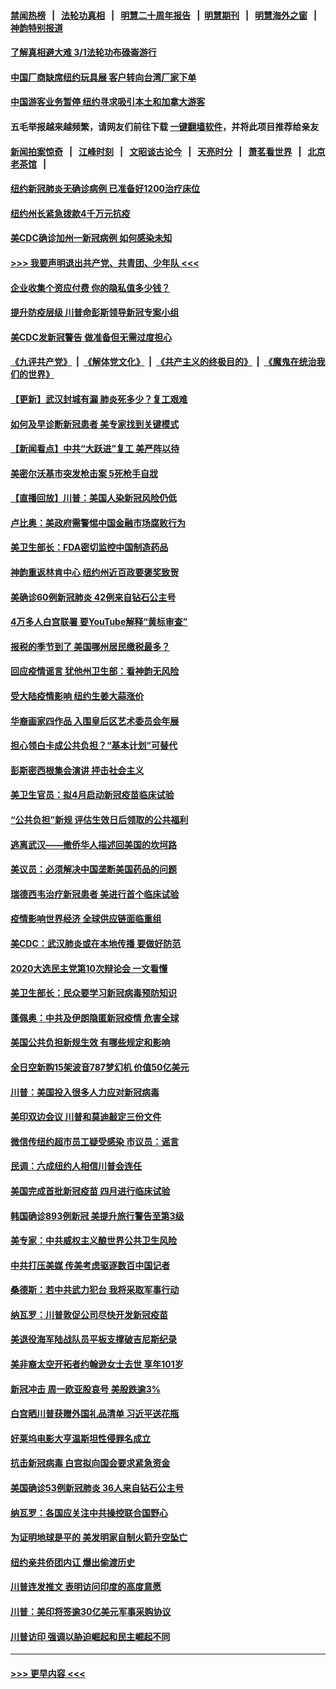 #### [禁闻热榜](热点新闻.md?=0)  &nbsp;&nbsp;|&nbsp;&nbsp; [法轮功真相](https://github.com/gfw-breaker/truth/blob/master/README.md?=0) &nbsp;&nbsp;|&nbsp;&nbsp; [明慧二十周年报告](https://github.com/gfw-breaker/mh-reports/blob/master/README.md?=0) &nbsp;&nbsp;|&nbsp;&nbsp;[明慧期刊](https://github.com/gfw-breaker/mh-qikan) &nbsp;&nbsp;|&nbsp;&nbsp; [明慧海外之窗](https://github.com/gfw-breaker/mh-news/blob/master/README.md?=0) &nbsp;&nbsp;|&nbsp;&nbsp; [神韵特别报道](https://github.com/gfw-breaker/mh-news/blob/master/shenyun.md?=0)
#### [了解真相避大难  3/1法轮功布碌崙游行](../pages/nsc412/n11899501.md?t=02271931) 
#### [中国厂商缺席纽约玩具展  客户转向台湾厂家下单](../pages/nsc412/n11899505.md?t=02271931) 
#### [中国游客业务暂停  纽约寻求吸引本土和加拿大游客](../pages/nsc412/n11899492.md?t=02271931) 
#### 五毛举报越来越频繁，请网友们前往下载 [一键翻墙软件](https://github.com/gfw-breaker/ssr-accounts)，并将此项目推荐给亲友
#### [新闻拍案惊奇](https://github.com/gfw-breaker/banned-news/blob/master/pages/link4.md) &nbsp;&nbsp;|&nbsp;&nbsp; [江峰时刻](https://github.com/gfw-breaker/banned-news/blob/master/pages/link4.md) &nbsp;&nbsp;|&nbsp;&nbsp; [文昭谈古论今](https://github.com/gfw-breaker/banned-news/blob/master/pages/link4.md) &nbsp;&nbsp;|&nbsp;&nbsp; [天亮时分](https://github.com/gfw-breaker/banned-news/blob/master/pages/link4.md) &nbsp;&nbsp;|&nbsp;&nbsp; [萧茗看世界](https://github.com/gfw-breaker/banned-news/blob/master/pages/link4.md) &nbsp;&nbsp;|&nbsp;&nbsp; [北京老茶馆](https://github.com/gfw-breaker/banned-news/blob/master/pages/link4.md) &nbsp;&nbsp;|&nbsp;&nbsp; 
#### [纽约新冠肺炎无确诊病例  已准备好1200治疗床位](../pages/nsc412/n11899474.md?t=02271931) 
#### [纽约州长紧急拨款4千万元抗疫](../pages/nsc412/n11899477.md?t=02271931) 
#### [美CDC确诊加州一新冠病例 如何感染未知](../pages/nsc412/n11899165.md?t=02271931) 
#### [>>> 我要声明退出共产党、共青团、少年队 <<<](https://github.com/begood0513/goodnews/blob/master/quit/letter.md) 
#### [企业收集个资应付费 你的隐私值多少钱？](../pages/nsc412/n11898097.md?t=02271931) 
#### [提升防疫层级 川普命彭斯领导新冠专案小组](../pages/nsc412/n11898934.md?t=02271931) 
#### [美CDC发新冠警告 做准备但无需过度担心](../pages/nsc412/n11898923.md?t=02271931) 
#### [《九评共产党》](https://github.com/begood0513/9ping.md/blob/master/README.md) &nbsp;|&nbsp; [《解体党文化》](../../../../jtdwh.md/blob/master/README.md)  &nbsp;|&nbsp; [《共产主义的终极目的》](../../../../gczydzjmd.md/blob/master/README.md) &nbsp;|&nbsp; [《魔鬼在统治我们的世界》](../../../../mgztzwmdsj.md/blob/master/README.md) 
#### [【更新】武汉封城有漏 肺炎死多少？复工艰难](../pages/nsc412/n11890652.md?t=02271931) 
#### [如何及早诊断新冠患者 美专家找到关键模式](../pages/nsc412/n11898626.md?t=02271931) 
#### [【新闻看点】中共“大跃进”复工 美严阵以待](../pages/nsc412/n11898221.md?t=02271931) 
#### [美密尔沃基市突发枪击案 5死枪手自戕](../pages/nsc412/n11898687.md?t=02271931) 
#### [【直播回放】川普：美国人染新冠风险仍低](../pages/nsc412/n11898088.md?t=02271931) 
#### [卢比奥：美政府需警惕中国金融市场腐败行为](../pages/nsc412/n11898327.md?t=02271931) 
#### [美卫生部长：FDA密切监控中国制造药品](../pages/nsc412/n11898231.md?t=02271931) 
#### [神韵重返林肯中心 纽约州近百政要褒奖致贺](../pages/nsc412/n11893366.md?t=02271931) 
#### [美确诊60例新冠肺炎 42例来自钻石公主号](../pages/nsc412/n11898098.md?t=02271931) 
#### [4万多人白宫联署 要YouTube解释“黄标审查”](../pages/nsc412/n11897803.md?t=02271931) 
#### [报税的季节到了 美国哪州居民缴税最多？](../pages/nsc412/n11897626.md?t=02271931) 
#### [回应疫情谣言 犹他州卫生部：看神韵无风险](../pages/nsc412/n11896078.md?t=02271931) 
#### [受大陆疫情影响  纽约生姜大蒜涨价](../pages/nsc412/n11896485.md?t=02271931) 
#### [华裔画家四作品  入围皇后区艺术委员会年展](../pages/nsc412/n11896497.md?t=02271931) 
#### [担心领白卡成公共负担？“基本计划”可替代](../pages/nsc412/n11896478.md?t=02271931) 
#### [彭斯密西根集会演讲 抨击社会主义](../pages/nsc412/n11896543.md?t=02271931) 
#### [美卫生官员：拟4月启动新冠疫苗临床试验](../pages/nsc412/n11896357.md?t=02271931) 
#### [“公共负担”新规  评估生效日后领取的公共福利](../pages/nsc412/n11893847.md?t=02271931) 
#### [逃离武汉——撤侨华人描述回美国的坎坷路](../pages/nsc412/n11895897.md?t=02271931) 
#### [美议员：必须解决中国垄断美国药品的问题](../pages/nsc412/n11895991.md?t=02271931) 
#### [瑞德西韦治疗新冠患者 美进行首个临床试验](../pages/nsc412/n11895845.md?t=02271931) 
#### [疫情影响世界经济 全球供应链面临重组](../pages/nsc412/n11895634.md?t=02271931) 
#### [美CDC：武汉肺炎或在本地传播 要做好防范](../pages/nsc412/n11895597.md?t=02271931) 
#### [2020大选民主党第10次辩论会 一文看懂](../pages/nsc412/n11895486.md?t=02271931) 
#### [美卫生部长：民众要学习新冠病毒预防知识](../pages/nsc412/n11895308.md?t=02271931) 
#### [蓬佩奥：中共及伊朗隐匿新冠疫情 危害全球](../pages/nsc412/n11895492.md?t=02271931) 
#### [美国公共负担新规生效 有哪些规定和影响](../pages/nsc412/n11893866.md?t=02271931) 
#### [全日空新购15架波音787梦幻机 价值50亿美元](../pages/nsc412/n11895154.md?t=02271931) 
#### [川普：美国投入很多人力应对新冠病毒](../pages/nsc412/n11894977.md?t=02271931) 
#### [美印双边会议 川普和莫迪敲定三份文件](../pages/nsc412/n11894247.md?t=02271931) 
#### [微信传纽约超市员工疑受感染  市议员：谣言](../pages/nsc412/n11893861.md?t=02271931) 
#### [民调：六成纽约人相信川普会连任](../pages/nsc412/n11893884.md?t=02271931) 
#### [美国完成首批新冠疫苗 四月进行临床试验](../pages/nsc412/n11893526.md?t=02271931) 
#### [韩国确诊893例新冠 美提升旅行警告至第3级](../pages/nsc412/n11893662.md?t=02271931) 
#### [美专家：中共威权主义酿世界公共卫生风险](../pages/nsc412/n11893474.md?t=02271931) 
#### [中共打压美媒 传美考虑驱逐数百中国记者](../pages/nsc412/n11893178.md?t=02271931) 
#### [桑德斯：若中共武力犯台 我将采取军事行动](../pages/nsc412/n11893282.md?t=02271931) 
#### [纳瓦罗：川普敦促公司尽快开发新冠疫苗](../pages/nsc412/n11893211.md?t=02271931) 
#### [美退役海军陆战队员平板支撑破吉尼斯纪录](../pages/nsc412/n11893022.md?t=02271931) 
#### [美非裔太空开拓者约翰逊女士去世 享年101岁](../pages/nsc412/n11892917.md?t=02271931) 
#### [新冠冲击 周一欧亚股哀号 美股跌逾3%](../pages/nsc412/n11892648.md?t=02271931) 
#### [白宫晒川普获赠外国礼品清单 习近平送花瓶](../pages/nsc412/n11892985.md?t=02271931) 
#### [好莱坞电影大亨温斯坦性侵罪名成立](../pages/nsc412/n11892907.md?t=02271931) 
#### [抗击新冠病毒 白宫拟向国会要求紧急资金](../pages/nsc412/n11892943.md?t=02271931) 
#### [美国确诊53例新冠肺炎 36人来自钻石公主号](../pages/nsc412/n11892877.md?t=02271931) 
#### [纳瓦罗：各国应关注中共操控联合国野心](../pages/nsc412/n11892856.md?t=02271931) 
#### [为证明地球是平的 美发明家自制火箭升空坠亡](../pages/nsc412/n11892645.md?t=02271931) 
#### [纽约亲共侨团内讧 爆出偷渡历史](../pages/nsc412/n11891235.md?t=02271931) 
#### [川普连发推文 表明访问印度的高度意愿](../pages/nsc412/n11891927.md?t=02271931) 
#### [川普：美印将签逾30亿美元军事采购协议](../pages/nsc412/n11892494.md?t=02271931) 
#### [川普访印 强调以胁迫崛起和民主崛起不同](../pages/nsc412/n11891855.md?t=02271931) 

----
#### [ >>> 更早内容 <<< ](../indexes/nsc412-earlier.md)
